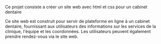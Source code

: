 Ce projet consiste a créer un site web avec html et css pour un cabinet dentaire

Ce site web est construit pour servir de plateforme en ligne à un cabinet dentaire, fournissant aux utilisateurs des informations sur les services de la clinique, l'équipe et les coordonnées. Les utilisateurs peuvent également prendre rendez-vous via le site web.

